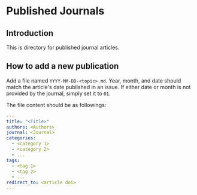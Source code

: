 # Published Journals

## Introduction

This is directory for published journal articles.

## How to add a new publication

Add a file named `YYYY-MM-DD-<topic>.md`. Year, month, and date should match the
article's date published in an issue. If either date or month is not provided by
the journal, simply set it to `01`.

The file content should be as followings:

```yaml
---
title: "<Title>"
authors: <Authors>
journal: <Journal>
categories:
  - <category 1>
  - <category 2>
  - ...
tags:
  - <tag 1>
  - <tag 2>
  - ...
redirect_to: <article doi>
---
```
